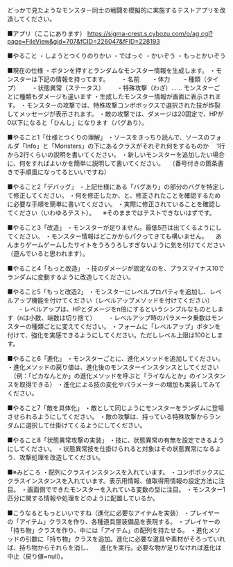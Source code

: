 どっかで見たようなモンスター同士の戦闘を模擬的に実施するテストアプリを改造してください。

■アプリ（ここにあります）
https://sigma-crest.s.cybozu.com/o/ag.cgi?page=FileView&gid=707&fCID=226047&fFID=228193

■やること
・しようとつくりのりかい
・でばっぐ
・かいぞう
・もっとかいぞう

■現在の仕様
・ボタンを押すとランダムなモンスター情報を生成します。
・モンスターは下記の情報を持ってます。
　　- 名前
　　- 体力
　　- 種類（タイプ）
　　- 状態異常（ステータス）
　　- 特殊攻撃（わざ）…… モンスターごとに種類もダメージも違います
・生成したモンスター情報が画面に表示されます。
・モンスターの攻撃では、特殊攻撃コンボボックスで選択された技が炸裂してメッセージが表示されます。
・敵の攻撃では、ダメージは20固定で、HPが0以下になると「ひんし」になります（バグあり）。

■やること1「仕様とつくりの理解」
・ソースをきっちり読んで、ソースのフォルダ「Info」と「Monsters」の下にあるクラスがそれぞれ何をするものか
　1行から2行くらいの説明を書いてください。
・新しいモンスターを追加したい場合に、何をすればよいかを簡単に説明して書いてください。
　（番号付きの箇条書きで手順風になってるといいですね）

■やること2「デバッグ」
・上記仕様にある「バグあり」の部分のバグを特定して修正してください。
・何を修正したか、と、修正されたことを確認するために必要な手順を簡単に書いてください。
・実際に修正されていることを確認してください（いわゆるテスト）。
　※そのままではテストできないはずです。

■やること3「改造」
・モンスターが足りません。最低5匹は出てくるようにしてください。
・モンスター情報はどこかからパクってきても構いません。
　あんまりゲームゲームしたサイトをうろうろしすぎないように気を付けてください（遊んでいると思われます）。

■やること4「もっと改造」
・技のダメージが固定なのを、プラスマイナス10でランダムに変動するように改造してください。

■やること5「もっと改造2」
・モンスターにレベルプロパティを追加し、レベルアップ機能を付けてください（レベルアップメソッドを付けてください）
　　- レベルアップは、HPとダメージをn倍にするというシンプルなものとします（nは小数、端数は切り捨て）
　　- レベルアップ時のパラメータ乗数はモンスターの種類ごとに変えてください。
・フォームに「レベルアップ」ボタンを付けて、強化を実感できるようにしてください。ただしレベル上限は100とします。

■やること6「進化」
・モンスターごとに、進化メソッドを追加してください。
・進化メソッドの戻り値は、進化後のモンスターインスタンスとしてください
　（例：「ピカなんとか」の進化メソッドを呼ぶと「ライなんとか」のインスタンスを取得できる）
・進化による技の変化やパラメーターの増加も実装してみてください。

■やること7「敵を具体化」
・敵として同じようにモンスターをランダムに登場させられるようにしてください。
・敵の攻撃は、持っている特殊攻撃からランダムに選択して仕掛けてくるようにしてください。

■やること8「状態異常攻撃の実装」
・技に、状態異常の有無を設定できるようにしてください。
・状態異常技を仕掛けられると対象はその状態異常になるよう、攻撃処理を改造してください。



■※みどころ
・配列にクラスインスタンスを入れています。
・コンボボックスにクラスインスタンスを入れています。表示用情報、値取得用情報の設定方法に注目。
・画面側でできたモンスターを入れている変数の型に注目。
・モンスター1匹分に関する情報や処理をどのように配置しているか。

■こうなるともっといいですね（進化に必要なアイテムを実装）
・プレイヤーの「アイテム」クラスを作り、各種道具屋装備品を表現する。
・プレイヤーの「持ち物」クラスを作り、中には「アイテム」の配列を持たせる。
・進化メソッドの引数に「持ち物」クラスを追加。進化に必要な道具や素材がそろっていれば、持ち物からそれらを消し、
　進化を実行。必要な物が足りなければ進化は中止（戻り値=null）。
